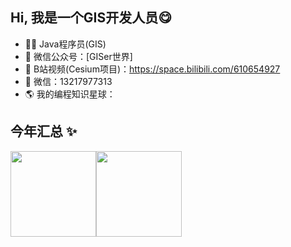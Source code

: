 ## Hi, 我是一个GIS开发人员😋

- 🧑‍💻 Java程序员(GIS)
- 🚀 微信公众号：[GISer世界]
- 👾 B站视频(Cesium项目)：https://space.bilibili.com/610654927
- 💬 微信：13217977313
- 🌎 我的编程知识星球：

## 今年汇总 ✨

<img align="" height="137px" src="https://github-readme-stats.vercel.app/api?username=JINhe404&hide_title=true&hide_border=true&show_icons=true&include_all_commits=true&line_height=21&bg_color=0,EC6C6C,FFD479,FFFC79,73FA79&theme=graywhite&locale=cn" /><img align="" height="137px" src="https://github-readme-stats.vercel.app/api/top-langs/?username=Jinhe404&hide_title=true&hide_border=true&layout=compact&bg_color=0,73FA79,73FDFF,D783FF&theme=graywhite&locale=cn" />
